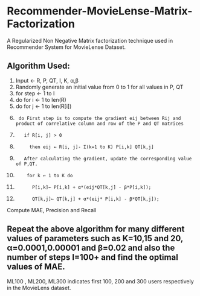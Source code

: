 # Recommender-MovieLense-Matrix-Factorization

A Regularized Non Negative Matrix factorization technique used in Recommender System for MovieLense Dataset.

Algorithm Used:
-------------------------------------------------------------------------------------------------------------------------------
1. Input ← R, P, QT, I, K, α,β
2. Randomly generate an initial value from 0 to 1 for all values in P, QT
3. for step ← 1 to I 
4.  do for i ← 1 to len(R)
5.    do for j ← 1 to len(R[i]) 
6.      do First step is to compute the gradient eij between Rij and product of correlative column and row of the P and QT matrices
7.        if R[i, j] > 0
8.          then eij ← R[i, j]- Σ(k=1 to K) P[i,k] QT[k,j]
9.        After calculating the gradient, update the corresponding value of P,QT.
10.         for k ← 1 to K do
11.           P[i,k]← P[i,k] + α*(eij*QT[k,j] - β*P[i,k]);
12.           QT[k,j]← QT[k,j] + α*(eij* P[i,k] - β*QT[k,j]);

Compute MAE, Precision and Recall         

Repeat the above algorithm for many different values of parameters such as K=10,15 and 20, α=0.0001,0.00001 and β=0.02 and also the number of steps I=100+ and find the optimal values of MAE.
---------------------------------------------------------------------------------------------------------------------------

ML100 , ML200, ML300 indicates first 100, 200 and 300 users respectively in the MovieLens dataset.
